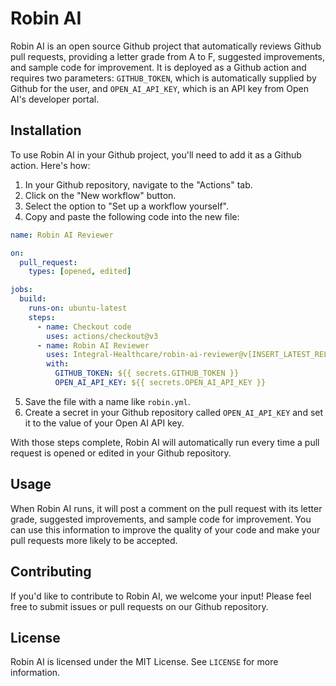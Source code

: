 # Robin AI

Robin AI is an open source Github project that automatically reviews Github pull requests, providing a letter grade from A to F, suggested improvements, and sample code for improvement. It is deployed as a Github action and requires two parameters: `GITHUB_TOKEN`, which is automatically supplied by Github for the user, and `OPEN_AI_API_KEY`, which is an API key from Open AI's developer portal.

## Installation

To use Robin AI in your Github project, you'll need to add it as a Github action. Here's how:

1. In your Github repository, navigate to the "Actions" tab.
2. Click on the "New workflow" button.
3. Select the option to "Set up a workflow yourself".
4. Copy and paste the following code into the new file:

```yml
name: Robin AI Reviewer

on:
  pull_request:
    types: [opened, edited]

jobs:
  build:
    runs-on: ubuntu-latest
    steps:
      - name: Checkout code
        uses: actions/checkout@v3
      - name: Robin AI Reviewer
        uses: Integral-Healthcare/robin-ai-reviewer@v[INSERT_LATEST_RELEASE]
        with:
          GITHUB_TOKEN: ${{ secrets.GITHUB_TOKEN }}
          OPEN_AI_API_KEY: ${{ secrets.OPEN_AI_API_KEY }}
```

5. Save the file with a name like `robin.yml`.
6. Create a secret in your Github repository called `OPEN_AI_API_KEY` and set it to the value of your Open AI API key.

With those steps complete, Robin AI will automatically run every time a pull request is opened or edited in your Github repository.

## Usage

When Robin AI runs, it will post a comment on the pull request with its letter grade, suggested improvements, and sample code for improvement. You can use this information to improve the quality of your code and make your pull requests more likely to be accepted.

## Contributing

If you'd like to contribute to Robin AI, we welcome your input! Please feel free to submit issues or pull requests on our Github repository.

## License

Robin AI is licensed under the MIT License. See `LICENSE` for more information.
